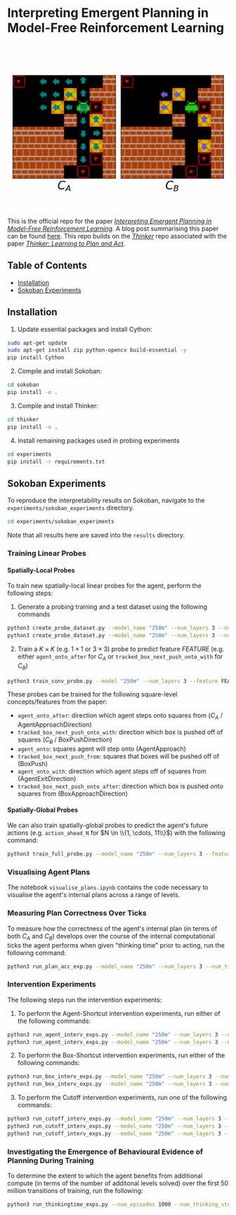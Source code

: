 # Interpreting Emergent Planning in Model-Free Reinforcement Learning
![front page gif](frontgif.gif)


This is the official repo for the paper [*Interpreting Emergent Planning in Model-Free Reinforcement Learning*](https://openreview.net/forum?id=DzGe40glxs&referrer=%5BAuthor%20Console%5D). A blog post summarising this paper can be found [here](https://tuphs28.github.io/). This repo builds on the [*Thinker*](https://github.com/stephen-chung-mh/thinker) repo associated with the paper [*Thinker: Learning to Plan and Act*](https://arxiv.org/abs/2307.14993).

## Table of Contents
- [Installation](#installation)
- [Sokoban Experiments](#sokoban-experiments)

##  Installation
1. Update essential packages and install Cython:

```bash
sudo apt-get update
sudo apt-get install zip python-opencv build-essential -y
pip install Cython
```

2. Compile and install Sokoban:
```bash
cd sokoban
pip install -e .
```

3. Compile and install Thinker:
```bash
cd thinker
pip install -e .
```

4. Install remaining packages used in probing experiments
```bash
cd experiments
pip install -r requirements.txt
```
## Sokoban Experiments

To reproduce the interpretability results on Sokoban, navigate to the `experiments/sokoban_experiments` directory. 
```bash
cd experiments/sokoban_experiments
```
Note that all results here are saved into the `results` directory.

### Training Linear Probes

#### Spatially-Local Probes
To train new spatially-local linear probes for the agent, perform the following steps:
1. Generate a probing training and a test dataset using the following commands
```bash
python3 create_probe_dataset.py --model_name "250m" --num_layers 3 --num_ticks 3 --num_episodes 3000 --name "train"
python3 create_probe_dataset.py --model_name "250m" --num_layers 3 --num_ticks 3 --num_episodes 1000 --name "test" --env_name "valid-"
```

2. Train a $K \times K$ (e.g. $1 \times 1$ or $3 \times 3$) probe to predict feature $FEATURE$ (e.g. either `agent_onto_after` for $C_A$ or `tracked_box_next_push_onto_with` for $C_B$)
 ```bash
python3 train_conv_probe.py --model "250m" --num_layers 3 --feature FEATURE --kernel K --num_epochs 10
```

These probes can be trained for the following square-level concepts/features from the paper:
- `agent_onto_after`: direction which agent steps onto squares from ($C_A$ / AgentApproachDirection)
- `tracked_box_next_push_onto_with`: direction which box is pushed off of squares ($C_B$ / BoxPushDirection)
- `agent_onto`: squares agent will step onto (AgentApproach)
- `tracked_box_next_push_from`: squares that boxes will be pushed off of (BoxPush)
- `agent_onto_with`: direction which agent steps off of squares from (AgentExitDirection)
- `tracked_box_next_push_onto_after`: direction which box is pushed onto squares from (BoxApproachDirection)

#### Spatially-Global Probes
We can also train spatially-global probes to predict the agent's future actions (e.g. `action_ahead_N` for $N \in \\{1, \cdots, 11\\}$) with the following command:
 ```bash
python3 train_full_probe.py --model_name "250m" --num_layers 3 --feature action_ahead_N --num_epochs 10
```


### Visualising Agent Plans

The notebook `visualise_plans.ipynb` contains the code necessary to visualise the agent's internal plans across a range of levels.

### Measuring Plan Correctness Over Ticks

To measure how the correctness of the agent's internal plan (in terms of both $C_A$ and $C_B$) develops over the course of the internal computational ticks the agent performs when given "thinking time" prior to acting, run the following command:
 ```bash
python3 run_plan_acc_exp.py --model_name "250m" --num_layers 3 --num_ticks 3 --num_episodes 1000 --num_thinking_steps 5
```

### Intervention Experiments

The following steps run the intervention experiments:

1. To perform the Agent-Shortcut intervention experiments, run either of the following commands:
```bash
python3 run_agent_interv_exps.py --model_name "250m" --num_layers 3 --num_ticks 3 --num_episodes 200 # perform both short-route and directional intervention (default)
python3 run_agent_interv_exps.py --model_name "250m" --num_layers 3 --num_ticks 3 --num_episodes 200 --noshortrouteinterv # perform only directional intervention
```

2. To perform the Box-Shortcut intervention experiments, run either of the following commands:
```bash
python3 run_box_interv_exps.py --model_name "250m" --num_layers 3 --num_ticks 3 --num_episodes 200 # perform both short-route and directional intervention (default)
python3 run_box_interv_exps.py --model_name "250m" --num_layers 3 --num_ticks 3 --num_episodes 200 --noshortrouteinterv # perform only directional intervention
```


3. To perform the Cutoff intervention experiments, run one of the following commands:
```bash
python3 run_cutoff_interv_exps.py --model_name "250m" --num_layers 3 --num_ticks 3 --num_episodes 200 # perform both agent and box intervention (default)
python3 run_cutoff_interv_exps.py --model_name "250m" --num_layers 3 --num_ticks 3 --num_episodes 200 --noagentinterv # perform only box intervention
python3 run_cutoff_interv_exps.py --model_name "250m" --num_layers 3 --num_ticks 3 --num_episodes 200 --noboxinterv # perform only agent intervention
```

### Investigating the Emergence of Behavioural Evidence of Planning During Training

To determine the extent to which the agent benefits from additional compute (in terms of the number of additonal levels solved) over the first 50 million transitions of training, run the following:
```bash
python3 run_thinkingtime_exps.py --num_episodes 1000 --num_thinking_steps 5 --range
```
